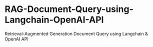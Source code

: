 # RAG-Document-Query-using-Langchain-OpenAI-API
Retrieval-Augmented Generation  Document Query using Langchain &amp; OpenAI API

